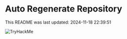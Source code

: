 # Auto Regenerate Repository

This README was last updated: 2024-11-18 22:39:51

 ![TryHackMe](https://tryhackme.com/badge/533634)